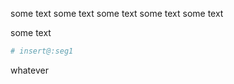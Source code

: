 some text some text some text
some text
some text

some text

```python
# insert@:seg1
```

whatever